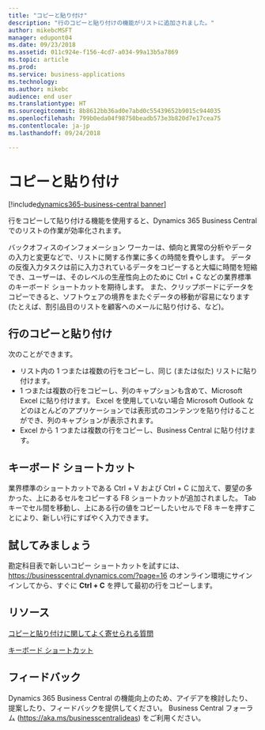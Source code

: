 ```yaml
---
title: "コピーと貼り付け"
description: "行のコピーと貼り付けの機能がリストに追加されました。"
author: mikebcMSFT
manager: edupont04
ms.date: 09/23/2018
ms.assetid: 011c924e-f156-4cd7-a034-99a13b5a7869
ms.topic: article
ms.prod: 
ms.service: business-applications
ms.technology: 
ms.author: mikebc
audience: end user
ms.translationtype: HT
ms.sourcegitcommit: 8b8612bb36ad0e7abd0c55439652b9015c944035
ms.openlocfilehash: 799b0eda04f98750beadb573e3b820d7e17cea75
ms.contentlocale: ja-jp
ms.lasthandoff: 09/24/2018

---
```

#  <a name="copy-and-paste"></a>コピーと貼り付け

[!include[dynamics365-business-central banner](../includes/dynamics365-business-central.md)]



行をコピーして貼り付ける機能を使用すると、Dynamics 365 Business Central でのリストの作業が効率化されます。

バックオフィスのインフォメーション ワーカーは、傾向と異常の分析やデータの入力と変更などで、リストに関する作業に多くの時間を費やします。 データの反復入力タスクは前に入力されているデータをコピーすると大幅に時間を短縮でき、ユーザーは、そのレベルの生産性向上のために Ctrl + C などの業界標準のキーボード ショートカットを期待します。 また、クリップボードにデータをコピーできると、ソフトウェアの境界をまたぐデータの移動が容易になります (たとえば、割引品目のリストを顧客へのメールに貼り付ける、など)。

## <a name="copy-and-paste-rows"></a>行のコピーと貼り付け
次のことができます。

* リスト内の 1 つまたは複数の行をコピーし、同じ (または似た) リストに貼り付けます。
* 1 つまたは複数の行をコピーし、列のキャプションも含めて、Microsoft Excel に貼り付けます。
  Excel を使用していない場合 Microsoft Outlook などのほとんどのアプリケーションでは表形式のコンテンツを貼り付けることができ、列のキャプションが表示されます。
* Excel から 1 つまたは複数の行をコピーし、Business Central に貼り付けます。

## <a name="keyboard-shortcuts"></a>キーボード ショートカット
業界標準のショートカットである Ctrl + V および Ctrl + C に加えて、要望の多かった、上にあるセルをコピーする F8 ショートカットが追加されました。 Tab キーでセル間を移動し、上にある行の値をコピーしたいセルで F8 キーを押すことにより、新しい行にすばやく入力できます。

## <a name="try-it-now"></a>試してみましょう
勘定科目表で新しいコピー ショートカットを試すには、https://businesscentral.dynamics.com/?page=16 のオンライン環境にサインインしてから、すぐに **Ctrl + C** を押して最初の行をコピーします。

## <a name="resources"></a>リソース
[コピーと貼り付けに関してよく寄せられる質問](https://docs.microsoft.com/en-us/dynamics365/business-central/ui-copy-paste)

[キーボード ショートカット](https://aka.ms/bckeys)


<!--
### Who uses these features
These features are available to all desktop users without additional setup in the browser or Windows 10 companion app.
## Status
### Availability
Cloud, on-premises, hybrid
### Regional availability
No regional restrictions. Available to all Dynamics 365 Business Central supported markets.
-->

## <a name="tell-us-what-you-think"></a>フィードバック
Dynamics 365 Business Central の機能向上のため、アイデアを検討したり、提案したり、フィードバックを提供してください。 Business Central フォーラム (https://aka.ms/businesscentralideas) をご利用ください。

